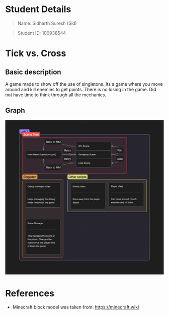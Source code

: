 # Student Details

> Name: Sidharth Suresh (Sid)

> Student ID: 100938544

# Tick vs. Cross

## Basic description

A game made to show off the use of singletons. Its a game where you move around and kill enemies to get points. There is no losing in the game. Did not have time to think through all the mechanics.

## Graph

![graph](./Graph.png)

# References

- Minecraft block model was taken from: https://minecraft.wiki
